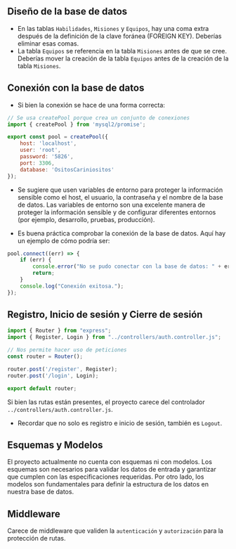 
## Diseño de la base de datos

- En las tablas `Habilidades`, `Misiones` y `Equipos`, hay una coma extra después de la definición de la clave foránea (FOREIGN KEY). Deberías eliminar esas comas.
- La tabla `Equipos` se referencia en la tabla `Misiones` antes de que se cree. Deberías mover la creación de la tabla `Equipos` antes de la creación de la tabla `Misiones`.

## Conexión con la base de datos

- Si bien la conexión se hace de una forma correcta:

````javascript
// Se usa createPool porque crea un conjunto de conexiones
import { createPool } from 'mysql2/promise';

export const pool = createPool({
    host: 'localhost',
    user: 'root',
    password: '5826',
    port: 3306,
    database: 'OsitosCariniositos'
});
````

- Se sugiere que usen variables de entorno para proteger la información sensible como el host, el usuario, la contraseña y el nombre de la base de datos. Las variables de entorno son una excelente manera de proteger la información sensible y de configurar diferentes entornos (por ejemplo, desarrollo, pruebas, producción).

- Es buena práctica comprobar la conexión de la base de datos. Aquí hay un ejemplo de cómo podría ser:

````javascript
pool.connect((err) => {
    if (err) {
        console.error("No se pudo conectar con la base de datos: " + err);
        return;
    }
    console.log("Conexión exitosa.");
});
````

## Registro, Inicio de sesión y Cierre de sesión

````javascript
import { Router } from "express";
import { Register, Login } from "../controllers/auth.controller.js";

// Nos permite hacer uso de peticiones
const router = Router();

router.post('/register', Register);
router.post('/login', Login);

export default router;
````

Si bien las rutas están presentes, el proyecto carece del controlador `../controllers/auth.controller.js`.

- Recordar que no solo es registro e inicio de sesión, también es `Logout`.

## Esquemas y Modelos

El proyecto actualmente no cuenta con esquemas ni con modelos. Los esquemas son necesarios para validar los datos de entrada y garantizar que cumplen con las especificaciones requeridas. Por otro lado, los modelos son fundamentales para definir la estructura de los datos en nuestra base de datos.

## Middleware

Carece de middleware que validen la `autenticación` y `autorización` para la protección de rutas.

